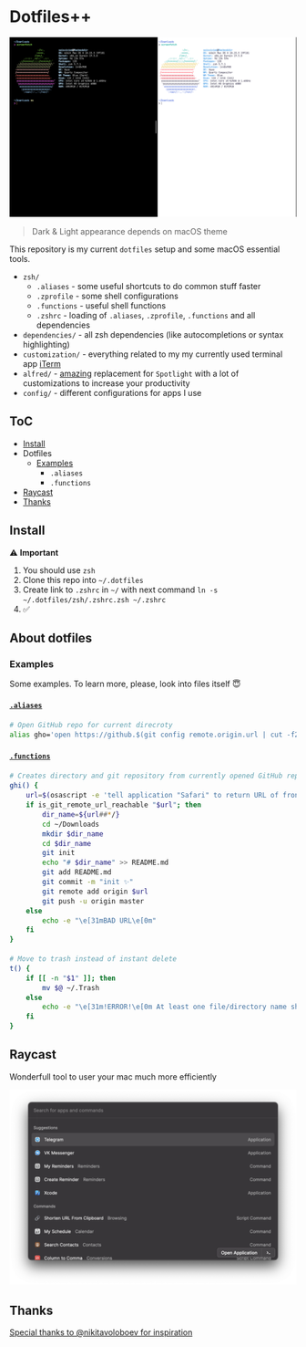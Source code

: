 # Dotfiles++

![Setup](./media/setup.png)

> Dark & Light appearance depends on macOS theme

This repository is my current `dotfiles` setup and some macOS essential tools.

* `zsh/`
  * `.aliases` - some useful shortcuts to do common stuff faster
  * `.zprofile` - some shell configurations
  * `.functions` - useful shell functions
  * `.zshrc` - loading of `.aliases`, `.zprofile`, `.functions` and all dependencies
* `dependencies/` - all zsh dependencies (like autocompletions or syntax highlighting)
* `customization/` - everything related to my my currently used terminal app [iTerm](https://www.iterm2.com)
* `alfred/` - [amazing](https://www.alfredapp.com) replacement for `Spotlight` with a lot of customizations to increase your productivity
* `config/` - different configurations for apps I use

## ToC

* [Install](#install)
* Dotfiles
  * [Examples](#examples)
    * `.aliases`
    * `.functions`
* [Raycast](#raycast)
* [Thanks](#thanks)

## Install

⚠️ **Important**

1. You should use `zsh`
2. Clone this repo into `~/.dotfiles`
3. Create link to `.zshrc` in `~/` with next command `ln -s ~/.dotfiles/zsh/.zshrc.zsh ~/.zshrc`
4. ✅

## About dotfiles

### Examples

Some examples. To learn more, please, look into files itself 😇

#### [`.aliases`](zsh/.aliases.zsh)

```bash
# Open GitHub repo for current direcroty
alias gho='open https://github.$(git config remote.origin.url | cut -f2 -d. | tr ':' /)'
```

#### [`.functions`](zsh/.functions.zsh)

```bash
# Creates directory and git repository from currently opened GitHub repo in Safari
ghi() {
    url=$(osascript -e 'tell application "Safari" to return URL of front document')
    if is_git_remote_url_reachable "$url"; then
        dir_name=${url##*/}
        cd ~/Downloads
        mkdir $dir_name
        cd $dir_name
        git init
        echo "# $dir_name" >> README.md
        git add README.md
        git commit -m "init ✨"
        git remote add origin $url
        git push -u origin master
    else
        echo -e "\e[31mBAD URL\e[0m"
    fi
}

# Move to trash instead of instant delete
t() {
    if [[ -n "$1" ]]; then
        mv $@ ~/.Trash
    else
        echo -e "\e[31m!ERROR!\e[0m At least one file/directory name should be passed"
    fi
}
```

## Raycast

Wonderfull tool to user your mac much more efficiently

![Raycast](./media/raycast.png)

## Thanks

[Special thanks to @nikitavoloboev for inspiration](https://github.com/nikitavoloboev)
